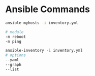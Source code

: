 # Ansible Commands

```bash
ansible myhosts -i inventory.yml
```

```bash
# module
-m reboot
-m ping
```

```bash
ansible-inventory -i inventory.yml
# options
--yaml
--graph
--list
```
